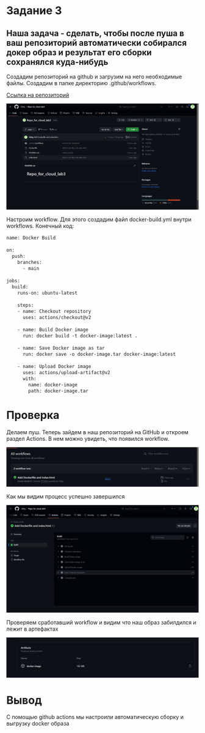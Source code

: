 # Задание 3

## Наша задача - cделать, чтобы после пуша в ваш репозиторий автоматически собирался докер образ и результат его сборки сохранялся куда-нибудь

Создадим репозиторий на github и загрузим на него необходимые файлы. Создадим в папке директорию .github/workflows.

[Ссылка на репозиторий](https://github.com/Giktg/Repo_for_cloud_lab3)

![Alt text](Pictures\image-1.png)

Настроим workflow. Для этого создадим файл docker-build.yml внутри workflows. Конечный код:

```
name: Docker Build

on:
  push:
    branches:
      - main

jobs:
  build:
    runs-on: ubuntu-latest

    steps:
    - name: Checkout repository
      uses: actions/checkout@v2

    - name: Build Docker image
      run: docker build -t docker-image:latest .

    - name: Save Docker image as tar
      run: docker save -o docker-image.tar docker-image:latest

    - name: Upload Docker image
      uses: actions/upload-artifact@v2
      with:
        name: docker-image
        path: docker-image.tar
```

# Проверка

Делаем пуш. Теперь зайдем в наш репозиторий на GitHub и откроем раздел Actions. В нем можно увидеть, что появился workflow.

![Alt text](Pictures\image.png)

Как мы видим процесс успешно завершился

![Alt text](Pictures\image-2.png)

Проверяем сработавший workflow и видим что наш образ забилдился и лежит в артефактах

![Alt text](Pictures\image-3.png)

# Вывод

С помощью github actions мы настроили автоматическую сборку и выгрузку docker образа
